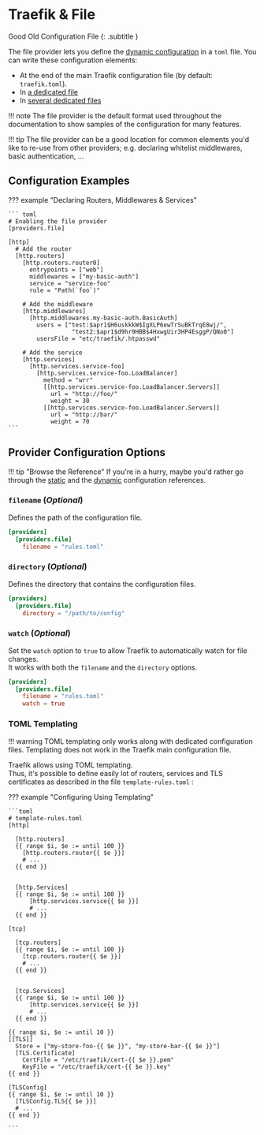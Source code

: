 # Traefik & File

Good Old Configuration File
{: .subtitle } 

The file provider lets you define the [dynamic configuration](./overview.md) in a `toml` file.
You can write these configuration elements:

* At the end of the main Traefik configuration file (by default: `traefik.toml`).
* In [a dedicated file](#filename-optional)
* In [several dedicated files](#directory-optional)

!!! note
    The file provider is the default format used throughout the documentation to show samples of the configuration for many features. 

!!! tip
    The file provider can be a good location for common elements you'd like to re-use from other providers; e.g. declaring whitelist middlewares, basic authentication, ...

## Configuration Examples

??? example "Declaring Routers, Middlewares & Services"

    ``` toml
    # Enabling the file provider
    [providers.file]
    
    [http]
      # Add the router
      [http.routers]
        [http.routers.router0]
          entrypoints = ["web"]
          middlewares = ["my-basic-auth"]
          service = "service-foo"
          rule = "Path(`foo`)"
    
        # Add the middleware
        [http.middlewares]    
          [http.middlewares.my-basic-auth.BasicAuth]
            users = ["test:$apr1$H6uskkkW$IgXLP6ewTrSuBkTrqE8wj/", 
                      "test2:$apr1$d9hr9HBB$4HxwgUir3HP4EsggP/QNo0"]
            usersFile = "etc/traefik/.htpasswd"
        
        # Add the service
        [http.services]
          [http.services.service-foo]
            [http.services.service-foo.LoadBalancer]
              method = "wrr"
              [[http.services.service-foo.LoadBalancer.Servers]]
                url = "http://foo/"
                weight = 30
              [[http.services.service-foo.LoadBalancer.Servers]]
                url = "http://bar/"
                weight = 70
    ```

## Provider Configuration Options

!!! tip "Browse the Reference"
    If you're in a hurry, maybe you'd rather go through the [static](../reference/static-configuration.md) and the [dynamic](../reference/dynamic-configuration/file.md) configuration references.
    
### `filename` (_Optional_)

Defines the path of the configuration file.

```toml
[providers]
  [providers.file]
    filename = "rules.toml"
```

### `directory` (_Optional_)

Defines the directory that contains the configuration files.

```toml
[providers]
  [providers.file]
    directory = "/path/to/config"
```

### `watch` (_Optional_)

Set the `watch` option to `true` to allow Traefik to automatically watch for file changes.  
It works with both the `filename` and the `directory` options.

```toml
[providers]
  [providers.file]
    filename = "rules.toml"
    watch = true
```

### TOML Templating

!!! warning
    TOML templating only works along with dedicated configuration files. Templating does not work in the Traefik main configuration file.

Traefik allows using TOML templating.  
Thus, it's possible to define easily lot of routers, services and TLS certificates as described in the file `template-rules.toml` :

??? example "Configuring Using Templating"

    ```toml
    # template-rules.toml
    [http]
    
      [http.routers]
      {{ range $i, $e := until 100 }}
        [http.routers.router{{ $e }}]
        # ...
      {{ end }}  
      
      
      [http.Services]
      {{ range $i, $e := until 100 }}
          [http.services.service{{ $e }}]
          # ...
      {{ end }}  
      
    [tcp]
    
      [tcp.routers]
      {{ range $i, $e := until 100 }}
        [tcp.routers.router{{ $e }}]
        # ...
      {{ end }}  
      
      
      [tcp.Services]
      {{ range $i, $e := until 100 }}
          [http.services.service{{ $e }}]
          # ...
      {{ end }}  
    
    {{ range $i, $e := until 10 }}
    [[TLS]]
      Store = ["my-store-foo-{{ $e }}", "my-store-bar-{{ $e }}"]
      [TLS.Certificate]
        CertFile = "/etc/traefik/cert-{{ $e }}.pem"
        KeyFile = "/etc/traefik/cert-{{ $e }}.key"
    {{ end }}
    
    [TLSConfig]
    {{ range $i, $e := until 10 }}
      [TLSConfig.TLS{{ $e }}]
      # ...
    {{ end }}
    
    ```
